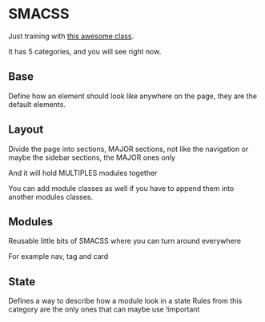 # SMACSS

Just training with [this awesome class](https://www.youtube.com/watch?v=6co781JgoqQ&spfreload=5).

It has 5 categories, and you will see right now.

## Base
Define how an element should look like anywhere on the page, they are the default elements.

## Layout
Divide the page into sections, MAJOR sections, not like the navigation or maybe the sidebar sections, the MAJOR ones only

And it will hold MULTIPLES modules together

You can add module classes as well if you have to append them into another
modules classes.

## Modules
Reusable little bits of SMACSS where you can turn around everywhere

For example nav, tag and card
    
## State
Defines a way to describe how a module look in a state
Rules from this category are the only ones that can maybe use !important
